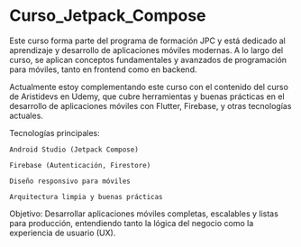 # Curso_Jetpack_Compose
Este curso forma parte del programa de formación JPC y está dedicado al aprendizaje y desarrollo de aplicaciones móviles modernas. A lo largo del curso, se aplican conceptos fundamentales y avanzados de programación para móviles, tanto en frontend como en backend.

Actualmente estoy complementando este curso con el contenido del curso de Aristidevs en Udemy, que cubre herramientas y buenas prácticas en el desarrollo de aplicaciones móviles con Flutter, Firebase, y otras tecnologías actuales.

Tecnologías principales:

    Android Studio (Jetpack Compose)

    Firebase (Autenticación, Firestore)

    Diseño responsivo para móviles

    Arquitectura limpia y buenas prácticas

Objetivo:
Desarrollar aplicaciones móviles completas, escalables y listas para producción, entendiendo tanto la lógica del negocio como la experiencia de usuario (UX).
